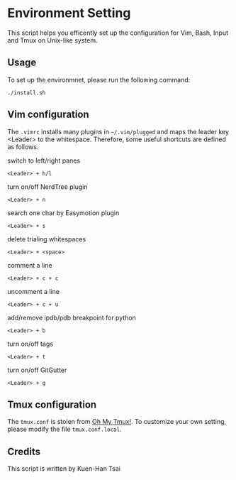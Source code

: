 Environment Setting
===================

This script helps you efficently set up the configuration for 
Vim, Bash, Input and Tmux on Unix-like system.

Usage
-----

To set up the environmnet, please run the following command:
``` 
./install.sh
``` 


Vim configuration
-----------------
The `.vimrc` installs many plugins in `~/.vim/plugged` and maps the leader key \<Leader\> to the whitespace.
Therefore, some useful shortcuts are defined as follows.

switch to left/right panes
```
<Leader> + h/l
```

turn on/off NerdTree plugin
```
<Leader> + n
```

search one char by Easymotion plugin
```
<Leader> + s
```

delete trialing whitespaces
```
<Leader> + <space>
```

comment a line
```
<Leader> + c + c
```

uncomment a line
```
<Leader> + c + u
```

add/remove ipdb/pdb breakpoint for python
```
<Leader> + b
```

turn on/off tags
```
<Leader> + t
```

turn on/off GitGutter
```
<Leader> + g
```


Tmux configuration
------------------
The `tmux.conf` is stolen from [Oh My Tmux!](https://github.com/gpakosz/.tmux). 
To customize your own setting, please modify the file `tmux.conf.local`. 


Credits
-------

This script is written by Kuen-Han Tsai
